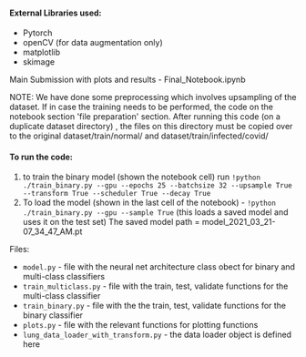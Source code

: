 #### External Libraries used:
- Pytorch 
- openCV (for data augmentation only)
- matplotlib 
- skimage

Main Submission with plots and results - Final_Notebook.ipynb

NOTE: We have done some preprocessing which involves upsampling of the dataset. If in case the training
needs to be performed, the code on the notebook section 'file preparation' section. After running
this code (on a duplicate dataset directory) , the files on this directory must be copied over to the original dataset/train/normal/
and dataset/train/infected/covid/

#### To run the code:
1. to train the binary model (shown the notebook cell) run `!python ./train_binary.py --gpu --epochs 25 --batchsize 32 --upsample True --transform True --scheduler True --decay True`
2. To load the model (shown in the last cell of the notebook) - `!python ./train_binary.py --gpu --sample True` (this loads a saved model and uses it on the test set)
The saved model path = model_2021_03_21-07_34_47_AM.pt

Files:
- `model.py` - file with the neural net architecture class obect for binary and multi-class classifiers
- `train_multiclass.py` - file with the train, test, validate functions for the multi-class classifier
- `train_binary.py` - file with the the train, test, validate functions for the binary classifier
- `plots.py` - file with the relevant functions for plotting functions
- `lung_data_loader_with_transform.py` - the data loader object is defined here


